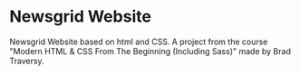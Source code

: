 # Newsgrid Website
Newsgrid Website based on html and CSS.
A project from the course "Modern HTML & CSS From The Beginning (Including Sass)" made by Brad Traversy.

